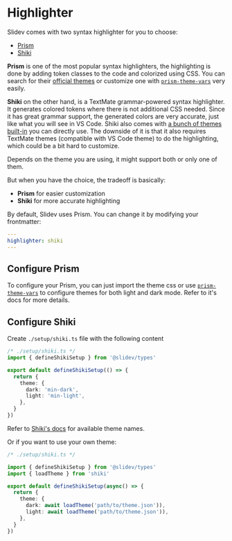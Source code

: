 # Highlighter

Slidev comes with two syntax highlighter for you to choose:

- [Prism](https://prismjs.com/)
- [Shiki](https://github.com/shikijs/shiki)

**Prism** is one of the most popular syntax highlighters, the highlighting is done by adding token classes to the code and colorized using CSS. You can search for their [official themes](https://github.com/PrismJS/prism-themes) or customize one with [`prism-theme-vars`](https://github.com/antfu/prism-theme-vars) very easily.

**Shiki** on the other hand, is a TextMate grammar-powered syntax highlighter. It generates colored tokens where there is not additional CSS needed. Since it has great grammar support, the generated colors are very accurate, just like what you will see in VS Code. Shiki also comes with [a bunch of themes built-in](https://github.com/shikijs/shiki/blob/master/docs/themes.md) you can directly use. The downside of it is that it also requires TextMate themes (compatible with VS Code theme) to do the highlighting, which could be a bit hard to customize.

Depends on the theme you are using, it might support both or only one of them.

But when you have the choice, the tradeoff is basically:

- **Prism** for easier customization
- **Shiki** for more accurate highlighting

By default, Slidev uses Prism. You can change it by modifying your frontmatter:

```yaml
---
highlighter: shiki
---
```

## Configure Prism

To configure your Prism, you can just import the theme css or use [`prism-theme-vars`](https://github.com/antfu/prism-theme-vars) to configure themes for both light and dark mode. Refer to it's docs for more details.

## Configure Shiki

Create `./setup/shiki.ts` file with the following content

```ts
/* ./setup/shiki.ts */
import { defineShikiSetup } from '@slidev/types'

export default defineShikiSetup(() => {
  return {
    theme: {
      dark: 'min-dark',
      light: 'min-light',
    },
  }
})
```

Refer to [Shiki's docs](https://github.com/shikijs/shiki/blob/master/docs/themes.md#all-themes) for available theme names.

Or if you want to use your own theme:

```ts
/* ./setup/shiki.ts */

import { defineShikiSetup } from '@slidev/types'
import { loadTheme } from 'shiki'

export default defineShikiSetup(async() => {
  return {
    theme: {
      dark: await loadTheme('path/to/theme.json')),
      light: await loadTheme('path/to/theme.json')),
    },
  }
})
```


